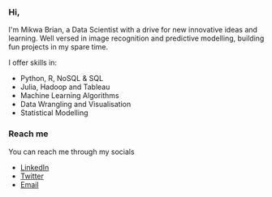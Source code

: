 ### Hi,
I'm Mikwa Brian, a Data Scientist with a drive for new innovative ideas and learning. Well versed in image recognition and predictive modelling, building fun projects in my spare time.


I offer skills in:
 - Python, R, NoSQL & SQL
 - Julia, Hadoop and Tableau
 - Machine Learning Algorithms
 - Data Wrangling and Visualisation
 - Statistical Modelling
 
 ### Reach me
 You can reach me through my socials
 - [LinkedIn](linkedin.com/in/brian-mikwa-a9700620a)
 - [Twitter](https://twitter.com/__brayo)
 - [Email](brianmunenemikwa@gmail.com)

<!--
**mikvva/mikvva** is a ✨ _special_ ✨ repository because its `README.md` (this file) appears on your GitHub profile.

Here are some ideas to get you started:

- 🔭 I’m currently working on ...
- 🌱 I’m currently learning ...
- 👯 I’m looking to collaborate on ...
- 🤔 I’m looking for help with ...
- 💬 Ask me about ...
- 📫 How to reach me: ...
- 😄 Pronouns: ...
- ⚡ Fun fact: ...
-->
